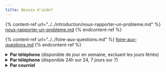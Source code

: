 ```yaml
---
title: Besoin d'aide?
---
```


{% content-ref url="../../introduction/nous-rapporter-un-probleme.md" %}
[nous-rapporter-un-probleme.md](../../introduction/nous-rapporter-un-probleme.md)
{% endcontent-ref %}

{% content-ref url="../../foire-aux-questions.md" %}
[foire-aux-questions.md](../../foire-aux-questions.md)
{% endcontent-ref %}

<details>

<summary><strong>Par téléphone</strong> (disponible de jour en semaine, excluant les jours fériés)</summary>

Appelez-nous au [+1-888-342-8032](tel:1-888-342-8032)

</details>

<details>

<summary><strong>Par téléphone</strong> (disponible 24h sur 24, 7 jours sur 7)</summary>

Il se peut que votre organisation ait accès à notre numéro de téléphone de support disponible en tout temps. **Si c'est le cas, utilisez celui-ci en cas de problème!**

Si vous n'en avez pas et désirez vous informer sur nos forfaits avancés de support, [écrivez-nous](https://braverhealth.typeform.com/to/D8CEMzqZ)!

</details>

<details>

<summary><strong>Par courriel</strong></summary>

Écrivez-nous au [support@braver.health](mailto:support@braver.health)

</details>
